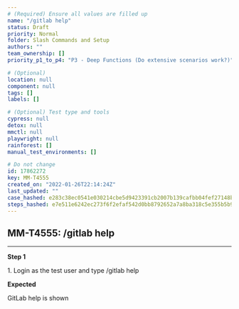 ```yaml
---
# (Required) Ensure all values are filled up
name: "/gitlab help"
status: Draft
priority: Normal
folder: Slash Commands and Setup
authors: ""
team_ownership: []
priority_p1_to_p4: "P3 - Deep Functions (Do extensive scenarios work?)"

# (Optional)
location: null
component: null
tags: []
labels: []

# (Optional) Test type and tools
cypress: null
detox: null
mmctl: null
playwright: null
rainforest: []
manual_test_environments: []

# Do not change
id: 17862272
key: MM-T4555
created_on: "2022-01-26T22:14:24Z"
last_updated: ""
case_hashed: e283c38ec0541e030214cbe5d9423391cb2007b139cafbb04fef27148b4835b690764b6f9bed2c9ce6b90bc5efad3be2
steps_hashed: e7e511e6242ec273f6f2efaf542d0bb8792652a7a8ba318c5e355b5b96d9d42650dc85c4d8d115338a11032108456426
---
```


<!-- (Auto-generated) Based on frontmatter's "key" and "name" -->

## MM-T4555: /gitlab help

---

**Step 1**

1\. Login as the test user and type /gitlab help

**Expected**

GitLab help is shown
